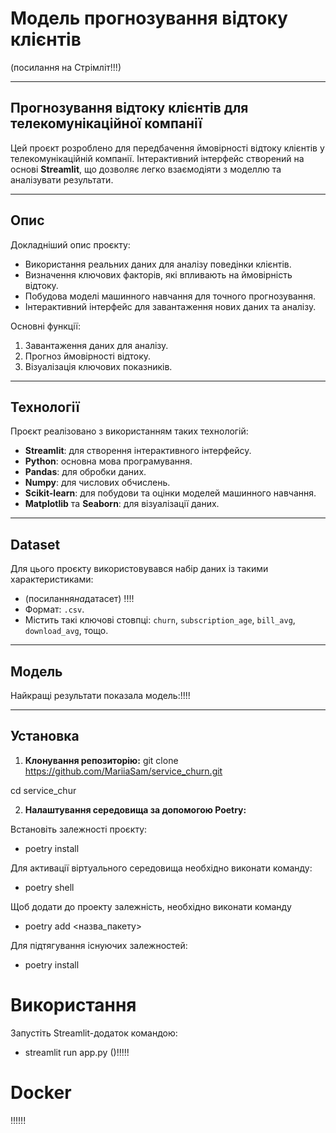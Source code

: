 # Модель прогнозування відтоку клієнтів

(посилання на Стрімліт!!!)

---

## Прогнозування відтоку клієнтів для телекомунікаційної компанії

Цей проєкт розроблено для передбачення ймовірності відтоку клієнтів у телекомунікаційній компанії. Інтерактивний інтерфейс створений на основі **Streamlit**, що дозволяє легко взаємодіяти з моделлю та аналізувати результати.

---

## Опис

Докладніший опис проєкту:

- Використання реальних даних для аналізу поведінки клієнтів.
- Визначення ключових факторів, які впливають на ймовірність відтоку.
- Побудова моделі машинного навчання для точного прогнозування.
- Інтерактивний інтерфейс для завантаження нових даних та аналізу.

Основні функції:

1. Завантаження даних для аналізу.
2. Прогноз ймовірності відтоку.
3. Візуалізація ключових показників.

---

## Технології

Проєкт реалізовано з використанням таких технологій:

- **Streamlit**: для створення інтерактивного інтерфейсу.
- **Python**: основна мова програмування.
- **Pandas**: для обробки даних.
- **Numpy**: для числових обчислень.
- **Scikit-learn**: для побудови та оцінки моделей машинного навчання.
- **Matplotlib** та **Seaborn**: для візуалізації даних.

---

## Dataset

Для цього проєкту використовувався набір даних із такими характеристиками:

- (посилання*на*датасет) !!!!
- Формат: `.csv`.
- Містить такі ключові стовпці: `churn`, `subscription_age`, `bill_avg`, `download_avg`, тощо.

---

## Модель

Найкращі результати показала модель:!!!!

---

## Установка

1. **Клонування репозиторію:**
   git clone https://github.com/MariiaSam/service_churn.git

cd service_chur

2. **Налаштування середовища за допомогою Poetry:**

Встановіть залежності проєкту:

- poetry install

Для активації віртуального середовища необхідно виконати команду:

- poetry shell

Щоб додати до проекту залежність, необхідно виконати команду

- poetry add <назва_пакету>

Для підтягування існуючих залежностей:

- poetry install

# Використання

Запустіть Streamlit-додаток командою:

- streamlit run app.py ()!!!!!

# Docker

!!!!!!
